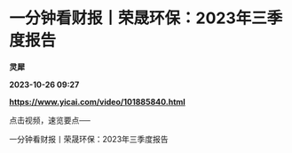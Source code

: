 # 一分钟看财报丨荣晟环保：2023年三季度报告
**灵犀**

**2023-10-26 09:27**

**https://www.yicai.com/video/101885840.html**

点击视频，速览要点──

一分钟看财报丨荣晟环保：2023年三季度报告